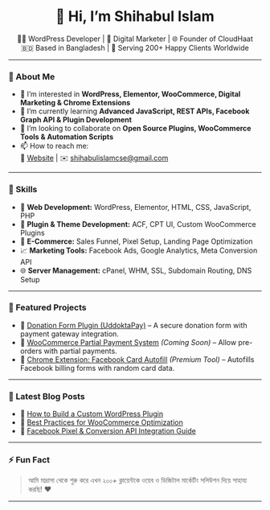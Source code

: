 <h1 align="center">👋 Hi, I’m Shihabul Islam</h1>

<p align="center">
  🧑‍💻 WordPress Developer | 🎯 Digital Marketer | 🌐 Founder of CloudHaat <br>
  🇧🇩 Based in Bangladesh | 💼 Serving 200+ Happy Clients Worldwide
</p>

---

### 🚀 About Me

- 👀 I’m interested in **WordPress, Elementor, WooCommerce, Digital Marketing & Chrome Extensions**
- 🌱 I’m currently learning **Advanced JavaScript, REST APIs, Facebook Graph API & Plugin Development**
- 💞️ I’m looking to collaborate on **Open Source Plugins, WooCommerce Tools & Automation Scripts**
- 📫 How to reach me:  
  🔗 [Website](https://shihabulislam.com.bd) | ✉️ shihabulislamcse@gmail.com

---

### 🧠 Skills

- 🔧 **Web Development:** WordPress, Elementor, HTML, CSS, JavaScript, PHP  
- 🧩 **Plugin & Theme Development:** ACF, CPT UI, Custom WooCommerce Plugins  
- 🛒 **E-Commerce:** Sales Funnel, Pixel Setup, Landing Page Optimization  
- 📈 **Marketing Tools:** Facebook Ads, Google Analytics, Meta Conversion API  
- 🌐 **Server Management:** cPanel, WHM, SSL, Subdomain Routing, DNS Setup

---

### 🚀 Featured Projects

- 🔹 [Donation Form Plugin (UddoktaPay)](https://github.com/shihabulislam-com-bd/donation-form-by-uddoktapay) – A secure donation form with payment gateway integration.
- 🔹 [WooCommerce Partial Payment System](#) *(Coming Soon)* – Allow pre-orders with partial payments.
- 🔹 [Chrome Extension: Facebook Card Autofill](https://github.com/shihabulislam-com-bd/card-autofill-extension) *(Premium Tool)* – Autofills Facebook billing forms with random card data.

---

### 📰 Latest Blog Posts

- 📝 [How to Build a Custom WordPress Plugin](https://shihabulislam.com.bd/blog/plugin-dev)
- 📝 [Best Practices for WooCommerce Optimization](https://shihabulislam.com.bd/blog/woocommerce-seo)
- 📝 [Facebook Pixel & Conversion API Integration Guide](https://shihabulislam.com.bd/blog/fb-pixel)

---

### ⚡ Fun Fact

> আমি মাদ্রাসা থেকে শুরু করে এখন ২০০+ ক্লায়েন্টকে ওয়েব ও ডিজিটাল মার্কেটিং সলিউশন দিয়ে সাহায্য করছি! ❤️

---

<!---
shihabulislam-com-bd/shihabulislam-com-bd is a ✨ special ✨ repository because its `README.md` (this file) appears on your GitHub profile.
You can click the Preview link to take a look at your changes.
--->
